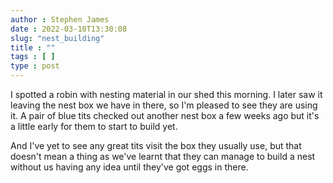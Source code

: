 ```yaml
---
author : Stephen James
date : 2022-03-10T13:30:08
slug: "nest_building" 
title : ""
tags : [ ]
type : post
---
```

I spotted a robin with nesting material in our shed this morning. I later saw it leaving the nest box we have in there, so I'm pleased to see they are using it. A pair of blue tits checked out another nest box a few weeks ago but it's a little early for them to start to build yet. 

And I've yet to see any great tits visit the box they usually use, but that doesn't mean a thing as we've learnt that they can manage to build a nest without us having any idea until they've got eggs in there.